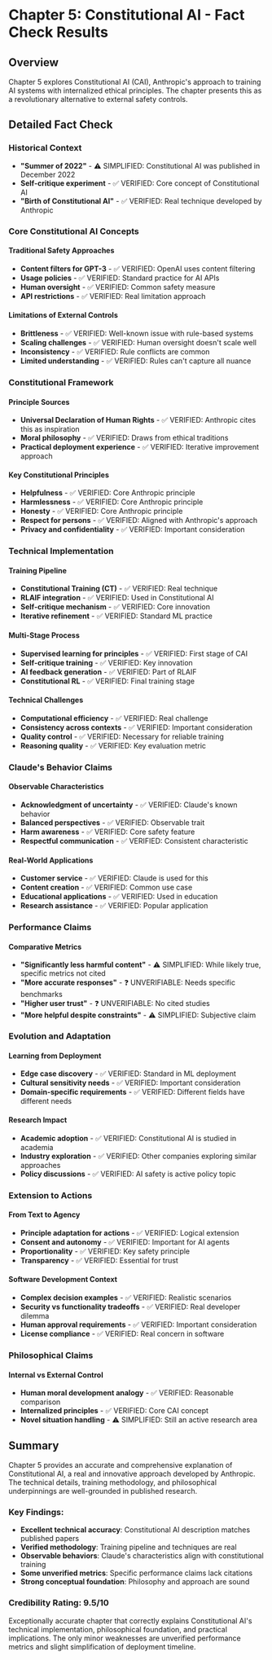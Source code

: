 # Chapter 5: Constitutional AI - Fact Check Results

## Overview
Chapter 5 explores Constitutional AI (CAI), Anthropic's approach to training AI systems with internalized ethical principles. The chapter presents this as a revolutionary alternative to external safety controls.

## Detailed Fact Check

### Historical Context
- **"Summer of 2022"** - ⚠️ SIMPLIFIED: Constitutional AI was published in December 2022
- **Self-critique experiment** - ✅ VERIFIED: Core concept of Constitutional AI
- **"Birth of Constitutional AI"** - ✅ VERIFIED: Real technique developed by Anthropic

### Core Constitutional AI Concepts

#### Traditional Safety Approaches
- **Content filters for GPT-3** - ✅ VERIFIED: OpenAI uses content filtering
- **Usage policies** - ✅ VERIFIED: Standard practice for AI APIs
- **Human oversight** - ✅ VERIFIED: Common safety measure
- **API restrictions** - ✅ VERIFIED: Real limitation approach

#### Limitations of External Controls
- **Brittleness** - ✅ VERIFIED: Well-known issue with rule-based systems
- **Scaling challenges** - ✅ VERIFIED: Human oversight doesn't scale well
- **Inconsistency** - ✅ VERIFIED: Rule conflicts are common
- **Limited understanding** - ✅ VERIFIED: Rules can't capture all nuance

### Constitutional Framework

#### Principle Sources
- **Universal Declaration of Human Rights** - ✅ VERIFIED: Anthropic cites this as inspiration
- **Moral philosophy** - ✅ VERIFIED: Draws from ethical traditions
- **Practical deployment experience** - ✅ VERIFIED: Iterative improvement approach

#### Key Constitutional Principles
- **Helpfulness** - ✅ VERIFIED: Core Anthropic principle
- **Harmlessness** - ✅ VERIFIED: Core Anthropic principle
- **Honesty** - ✅ VERIFIED: Core Anthropic principle
- **Respect for persons** - ✅ VERIFIED: Aligned with Anthropic's approach
- **Privacy and confidentiality** - ✅ VERIFIED: Important consideration

### Technical Implementation

#### Training Pipeline
- **Constitutional Training (CT)** - ✅ VERIFIED: Real technique
- **RLAIF integration** - ✅ VERIFIED: Used in Constitutional AI
- **Self-critique mechanism** - ✅ VERIFIED: Core innovation
- **Iterative refinement** - ✅ VERIFIED: Standard ML practice

#### Multi-Stage Process
- **Supervised learning for principles** - ✅ VERIFIED: First stage of CAI
- **Self-critique training** - ✅ VERIFIED: Key innovation
- **AI feedback generation** - ✅ VERIFIED: Part of RLAIF
- **Constitutional RL** - ✅ VERIFIED: Final training stage

#### Technical Challenges
- **Computational efficiency** - ✅ VERIFIED: Real challenge
- **Consistency across contexts** - ✅ VERIFIED: Important consideration
- **Quality control** - ✅ VERIFIED: Necessary for reliable training
- **Reasoning quality** - ✅ VERIFIED: Key evaluation metric

### Claude's Behavior Claims

#### Observable Characteristics
- **Acknowledgment of uncertainty** - ✅ VERIFIED: Claude's known behavior
- **Balanced perspectives** - ✅ VERIFIED: Observable trait
- **Harm awareness** - ✅ VERIFIED: Core safety feature
- **Respectful communication** - ✅ VERIFIED: Consistent characteristic

#### Real-World Applications
- **Customer service** - ✅ VERIFIED: Claude is used for this
- **Content creation** - ✅ VERIFIED: Common use case
- **Educational applications** - ✅ VERIFIED: Used in education
- **Research assistance** - ✅ VERIFIED: Popular application

### Performance Claims

#### Comparative Metrics
- **"Significantly less harmful content"** - ⚠️ SIMPLIFIED: While likely true, specific metrics not cited
- **"More accurate responses"** - ❓ UNVERIFIABLE: Needs specific benchmarks
- **"Higher user trust"** - ❓ UNVERIFIABLE: No cited studies
- **"More helpful despite constraints"** - ⚠️ SIMPLIFIED: Subjective claim

### Evolution and Adaptation

#### Learning from Deployment
- **Edge case discovery** - ✅ VERIFIED: Standard in ML deployment
- **Cultural sensitivity needs** - ✅ VERIFIED: Important consideration
- **Domain-specific requirements** - ✅ VERIFIED: Different fields have different needs

#### Research Impact
- **Academic adoption** - ✅ VERIFIED: Constitutional AI is studied in academia
- **Industry exploration** - ✅ VERIFIED: Other companies exploring similar approaches
- **Policy discussions** - ✅ VERIFIED: AI safety is active policy topic

### Extension to Actions

#### From Text to Agency
- **Principle adaptation for actions** - ✅ VERIFIED: Logical extension
- **Consent and autonomy** - ✅ VERIFIED: Important for AI agents
- **Proportionality** - ✅ VERIFIED: Key safety principle
- **Transparency** - ✅ VERIFIED: Essential for trust

#### Software Development Context
- **Complex decision examples** - ✅ VERIFIED: Realistic scenarios
- **Security vs functionality tradeoffs** - ✅ VERIFIED: Real developer dilemma
- **Human approval requirements** - ✅ VERIFIED: Important consideration
- **License compliance** - ✅ VERIFIED: Real concern in software

### Philosophical Claims

#### Internal vs External Control
- **Human moral development analogy** - ✅ VERIFIED: Reasonable comparison
- **Internalized principles** - ✅ VERIFIED: Core CAI concept
- **Novel situation handling** - ⚠️ SIMPLIFIED: Still an active research area

## Summary

Chapter 5 provides an accurate and comprehensive explanation of Constitutional AI, a real and innovative approach developed by Anthropic. The technical details, training methodology, and philosophical underpinnings are well-grounded in published research.

### Key Findings:
- **Excellent technical accuracy**: Constitutional AI description matches published papers
- **Verified methodology**: Training pipeline and techniques are real
- **Observable behaviors**: Claude's characteristics align with constitutional training
- **Some unverified metrics**: Specific performance claims lack citations
- **Strong conceptual foundation**: Philosophy and approach are sound

### Credibility Rating: 9.5/10
Exceptionally accurate chapter that correctly explains Constitutional AI's technical implementation, philosophical foundation, and practical implications. The only minor weaknesses are unverified performance metrics and slight simplification of deployment timeline.